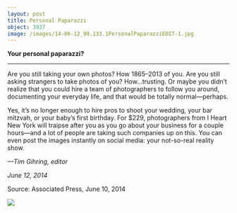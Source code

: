 ```yaml
---
layout: post
title: Personal Paparazzi
object: 3937
image: /images/14-06-12_90.133.1PersonalPaparazziEDIT-1.jpg
---
```

**Your personal paparazzi?**

****

Are you still taking your own photos? How 1865–2013 of you. Are you still asking strangers to take photos of you? How…trusting. Or maybe you didn’t realize that you could hire a team of photographers to follow you around, documenting your everyday life, and that would be totally normal—perhaps.

Yes, it’s no longer enough to hire pros to shoot your wedding, your bar mitzvah, or your baby’s first birthday. For \$229, photographers from I Heart New York will traipse after you as you go about your business for a couple hours—and a lot of people are taking such companies up on this. You can even post the images instantly on social media: your not-so-real reality show. 

*—Tim Gihring, editor*

*June 12, 2014*

Source: Associated Press, June 10, 2014

![]({{siteurl.base}}/images/14-06-12_90.133.1PersonalPaparazziEDIT-1.jpg)
